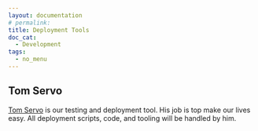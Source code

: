 ```yaml
---
layout: documentation
# permalink:
title: Deployment Tools
doc_cat:
  - Development
tags:
  - no_menu
---
```



## Tom Servo

[Tom Servo](https://github.com/sensu-plugins/tom_servo/blob/master/README.md) is our testing and deployment tool.  His job is top make our lives easy.  All deployment scripts, code, and tooling will be handled by him.
